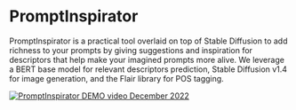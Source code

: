# PromptInspirator

PromptInspirator is a practical tool overlaid on top of Stable Diffusion to add richness to your prompts by giving suggestions and inspiration for descriptors that help make your imagined prompts more alive.
We leverage a BERT base model for relevant descriptors prediction, Stable Diffusion v1.4 for image generation, and the Flair library for POS tagging.

[![PromptInspirator DEMO video December 2022](https://i9.ytimg.com/vi/w-ybC9Jrtq0/mq2.jpg?sqp=CMitwJwG&rs=AOn4CLArP-QzM_tlwrY2BEtQnkZNkY6cgw)](https://i9.ytimg.com/vi/w-ybC9Jrtq0/mq2.jpg?sqp=CMitwJwG&rs=AOn4CLArP-QzM_tlwrY2BEtQnkZNkY6cgw)
